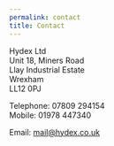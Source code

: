 ```yaml
---
permalink: contact
title: Contact
---
```

Hydex Ltd<br/>
Unit 18, Miners Road<br/>
Llay Industrial Estate<br/>
Wrexham<br/>
LL12 0PJ

Telephone: 07809 294154<br/>
Mobile: 01978 447340

Email: [mail@hydex.co.uk](mailto:mail@hydex.co.uk)
